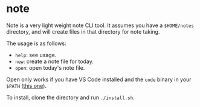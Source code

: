 # note

Note is a very light weight note CLI tool. It assumes you have a `$HOME/notes` directory, and will create files in that directory for note taking.

The usage is as follows:
- `help`: see usage.
- `new`: create a note file for today.
- `open`: open today's note file.

Open only works if you have VS Code installed and the `code` binary in your `$PATH` ([this one](https://code.visualstudio.com/docs/editor/command-line)).

To install, clone the directory and run `./install.sh`.
